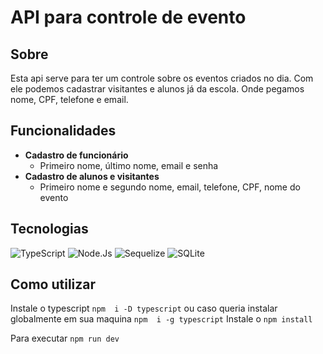 # API para controle de evento

## Sobre

Esta api serve para ter um controle sobre os eventos criados no dia.
Com ele podemos cadastrar visitantes e alunos já da escola. Onde pegamos nome, CPF, telefone e email.

## Funcionalidades

- **Cadastro de funcionário**
  - Primeiro nome, último nome, email e senha
- **Cadastro de alunos e visitantes**
  - Primeiro nome e segundo nome, email, telefone, CPF, nome do evento

## Tecnologias

<div style="display: inline;">
    <img alt="TypeScript" src="https://img.shields.io/badge/TypeScript-007ACC?style=for-the-badge&logo=typescript&logoColor=white" />
    <img alt="Node.Js" src="https://img.shields.io/badge/Node.js-43853D?style=for-the-badge&logo=node.js&logoColor=white" />
    <img alt="Sequelize" src="https://img.shields.io/badge/sequelize-323330?style=for-the-badge&logo=sequelize&logoColor=blue" />
    <img alt="SQLite" src="https://img.shields.io/badge/SQLite-07405E?style=for-the-badge&logo=sqlite&logoColor=white" />
</div>

## Como utilizar

Instale o typescript `npm  i -D typescript` ou caso queria instalar globalmente em sua maquina `npm  i -g typescript`
Instale o `npm install`

Para executar `npm run dev`
